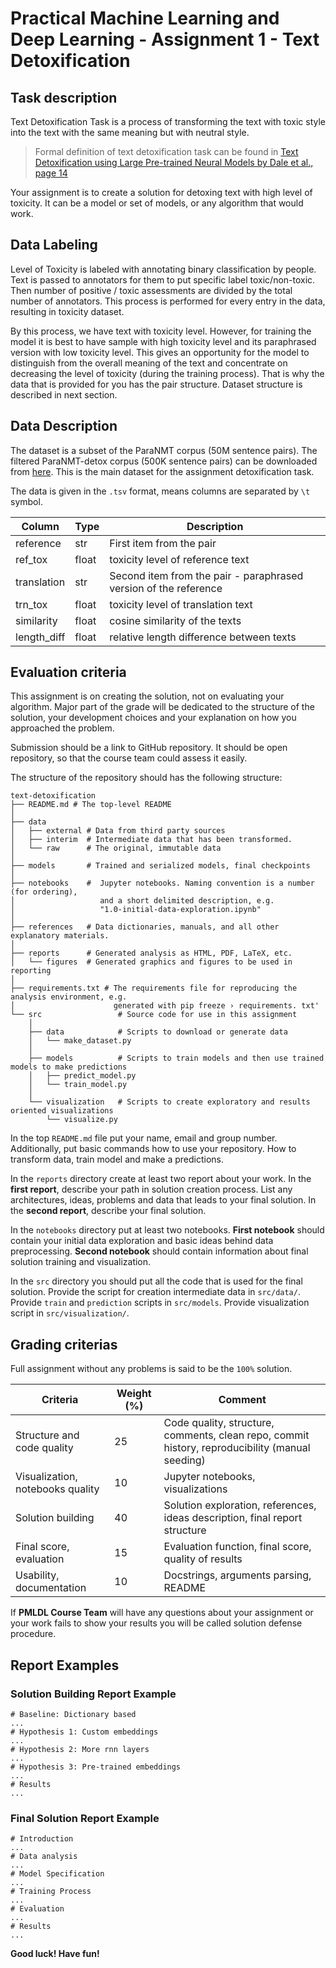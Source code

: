 # Practical Machine Learning and Deep Learning - Assignment 1 - Text Detoxification

## Task description

Text Detoxification Task is a process of transforming the text with toxic style into the text with the same meaning but with neutral style.

> Formal definition of text detoxification task can be found in [Text Detoxification using Large Pre-trained Neural Models by Dale et al., page 14](https://arxiv.org/abs/2109.08914)

Your assignment is to create a solution for detoxing text with high level of toxicity. It can be a model or set of models, or any algorithm that would work.

## Data Labeling

Level of Toxicity is labeled with annotating binary classification by people. Text is passed to annotators for them to put specific label toxic/non-toxic. Then number of positive / toxic assessments are divided by the total number of annotators. This process is performed for every entry in the data, resulting in toxicity dataset.

By this process, we have text with toxicity level. However, for training the model it is best to have sample with high toxicity level and its paraphrased version with low toxicity level. This gives an opportunity for the model to distinguish from the overall meaning of the text and concentrate on decreasing the level of toxicity (during the training process). That is why the data that is provided for you has the pair structure. Dataset structure is described in next section.

## Data Description

The dataset is a subset of the ParaNMT corpus (50M sentence pairs). The filtered ParaNMT-detox corpus (500K sentence pairs) can be downloaded from [here](https://github.com/skoltech-nlp/detox/releases/download/emnlp2021/filtered_paranmt.zip). This is the main dataset for the assignment detoxification task.

The data is given in the `.tsv` format, means columns are separated by `\t` symbol.

| Column      | Type  | Description                                                      |
| ----------- | ----- | ---------------------------------------------------------------- |
| reference   | str   | First item from the pair                                         |
| ref_tox     | float | toxicity level of reference text                                 |
| translation | str   | Second item from the pair - paraphrased version of the reference |
| trn_tox     | float | toxicity level of translation text                               |
| similarity  | float | cosine similarity of the texts                                   |
| length_diff | float | relative length difference between texts                         |

## Evaluation criteria

This assignment is on creating the solution, not on evaluating your algorithm. Major part of the grade will be dedicated to the structure of the solution, your development choices and your explanation on how you approached the problem.

Submission should be a link to GitHub repository. It should be open repository, so that the course team could assess it easily.

The structure of the repository should has the following structure:

```
text-detoxification
├── README.md # The top-level README
│
├── data
│   ├── external # Data from third party sources
│   ├── interim  # Intermediate data that has been transformed.
│   └── raw      # The original, immutable data
│
├── models       # Trained and serialized models, final checkpoints
│
├── notebooks    #  Jupyter notebooks. Naming convention is a number (for ordering),
│                   and a short delimited description, e.g.
│                   "1.0-initial-data-exploration.ipynb"
│
├── references   # Data dictionaries, manuals, and all other explanatory materials.
│
├── reports      # Generated analysis as HTML, PDF, LaTeX, etc.
│   └── figures  # Generated graphics and figures to be used in reporting
│
├── requirements.txt # The requirements file for reproducing the analysis environment, e.g.
│                      generated with pip freeze › requirements. txt'
└── src                 # Source code for use in this assignment
    │
    ├── data            # Scripts to download or generate data
    │   └── make_dataset.py
    │
    ├── models          # Scripts to train models and then use trained models to make predictions
    │   ├── predict_model.py
    │   └── train_model.py
    │
    └── visualization   # Scripts to create exploratory and results oriented visualizations
        └── visualize.py
```

In the top `README.md` file put your name, email and group number. Additionally, put basic commands how to use your repository. How to transform data, train model and make a predictions.

In the `reports` directory create at least two report about your work. In the **first report**, describe your path in solution creation process. List any architectures, ideas, problems and data that leads to your final solution. In the **second report**, describe your final solution.

In the `notebooks` directory put at least two notebooks. **First notebook** should contain your initial data exploration and basic ideas behind data preprocessing. **Second notebook** should contain information about final solution training and visualization.

In the `src` directory you should put all the code that is used for the final solution. Provide the script for creation intermediate data in `src/data/`. Provide `train` and `prediction` scripts in `src/models`. Provide visualization script in `src/visualization/`.

## Grading criterias

Full assignment without any problems is said to be the `100%` solution.

| Criteria                         | Weight (%) | Comment                                                                                         |
| -------------------------------- | ---------- | ----------------------------------------------------------------------------------------------- |
| Structure and code quality       | 25         | Code quality, structure, comments, clean repo, commit history, reproducibility (manual seeding) |
| Visualization, notebooks quality | 10         | Jupyter notebooks, visualizations                                                               |
| Solution building                | 40         | Solution exploration, references, ideas description, final report structure                     |
| Final score, evaluation          | 15         | Evaluation function, final score, quality of results                                            |
| Usability, documentation         | 10         | Docstrings, arguments parsing, README                                                           |

If **PMLDL Course Team** will have any questions about your assignment or your work fails to show your results you will be called solution defense procedure.

## Report Examples

### Solution Building Report Example

```
# Baseline: Dictionary based
...
# Hypothesis 1: Custom embeddings
...
# Hypothesis 2: More rnn layers
...
# Hypothesis 3: Pre-trained embeddings
...
# Results
...
```

### Final Solution Report Example

```
# Introduction
...
# Data analysis
...
# Model Specification
...
# Training Process
...
# Evaluation
...
# Results
...
```

**Good luck! Have fun!**
